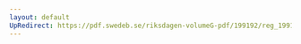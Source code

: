 ```yaml
---
layout: default
UpRedirect: https://pdf.swedeb.se/riksdagen-volumeG-pdf/199192/reg_199192/reg_199192_0189.pdf
---
```

